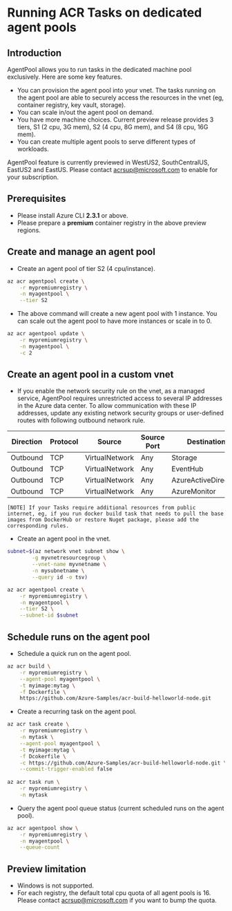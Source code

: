# Running ACR Tasks on dedicated agent pools

## Introduction

AgentPool allows you to run tasks in the dedicated machine pool exclusively. Here are some key features.

* You can provision the agent pool into your vnet. The tasks running on the agent pool are able to securely access the resources in the vnet (eg, container registry, key vault, storage).
* You can scale in/out the agent pool on demand.
* You have more machine choices. Current preview release provides 3 tiers, S1 (2 cpu, 3G mem), S2 (4 cpu, 8G mem), and S4 (8 cpu, 16G mem). 
* You can create multiple agent pools to serve different types of workloads. 

AgentPool feature is currently previewed in WestUS2, SouthCentralUS, EastUS2 and EastUS. Please contact acrsup@microsoft.com to enable for your subscription.

## Prerequisites

* Please install Azure CLI __2.3.1__ or above.
* Please prepare a __premium__ container registry in the above preview regions.

## Create and manage an agent pool

* Create an agent pool of tier S2 (4 cpu/instance).

```sh
az acr agentpool create \
    -r mypremiumregistry \
    -n myagentpool \
    --tier S2
```

* The above command will create a new agent pool with 1 instance. You can scale out the agent pool to have more instances or scale in to 0.

```sh
az acr agentpool update \
    -r mypremiumregistry \
    -n myagentpool \
    -c 2
```

## Create an agent pool in a custom vnet

* If you enable the network security rule on the vnet, as a managed service, AgentPool requires unrestricted access to several IP addresses in the Azure data center. To allow communication with these IP addresses, update any existing network security groups or user-defined routes with following outbound network rule. 

| Direction | Protocol | Source         | Source Port | Destination          | Dest Port | Used    |
|-----------|----------|----------------|-------------|----------------------|-----------|---------|
| Outbound  | TCP      | VirtualNetwork | Any         | Storage              | 443       | Default |
| Outbound  | TCP      | VirtualNetwork | Any         | EventHub             | 443       | Default |
| Outbound  | TCP      | VirtualNetwork | Any         | AzureActiveDirectory | 443       | Default |
| Outbound  | TCP      | VirtualNetwork | Any         | AzureMonitor         | 443       | Default |

    [NOTE] If your Tasks require additional resources from public internet, eg, if you run docker build task that needs to pull the base images from DockerHub or restore Nuget package, please add the corresponding rules. 

* Create an agent pool in the vnet.

```sh
subnet=$(az network vnet subnet show \
        -g myvnetresourcegroup \
        --vnet-name myvnetname \
        -n mysubnetname \
        --query id -o tsv)

az acr agentpool create \
    -r mypremiumregistry \
    -n myagentpool \
    --tier S2 \
    --subnet-id $subnet
```

## Schedule runs on the agent pool

* Schedule a quick run on the agent pool.

```sh
az acr build \
    -r mypremiumregistry \
    --agent-pool myagentpool \
    -t myimage:mytag \
    -f Dockerfile \
    https://github.com/Azure-Samples/acr-build-helloworld-node.git
```

* Create a recurring task on the agent pool.

```sh
az acr task create \
    -r mypremiumregistry \
    -n mytask \
    --agent-pool myagentpool \
    -t myimage:mytag \
    -f Dcokerfile \
    -c https://github.com/Azure-Samples/acr-build-helloworld-node.git \
    --commit-trigger-enabled false
    
az acr task run \
    -r mypremiumregistry \
    -n mytask
```

* Query the agent pool queue status (current scheduled runs on the agent pool).

```sh
az acr agentpool show \
    -r mypremiumregistry \
    -n myagentpool \
    --queue-count
```



## Preview limitation

* Windows is not supported.
* For each registry, the default total cpu quota of all agent pools is 16. Please contact acrsup@microsoft.com if you want to bump the quota.
